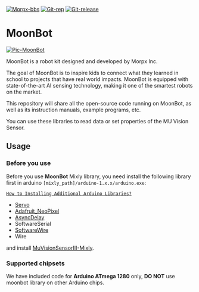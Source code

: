 [![Morpx-bbs](http://bbs.morpx.com/template/mu/images/logo.png)](http://bbs.morpx.com/forum.php)
[![Git-rep](https://img.shields.io/github/repo-size/mu-opensource/MoonBot.svg)](https://github.com/mu-opensource/MoonBot-Mixly)
[![Git-release](https://img.shields.io/github/downloads/mu-opensource/MoonBot/total.svg)](https://github.com/mu-opensource/MoonBot-Mixly/releases)


# MoonBot

[![Pic-MoonBot](http://mai.morpx.com/images/moonbot/moonbot.png)](http://mai.morpx.com/)

MoonBot is a robot kit designed and developed by Morpx Inc.

The goal of MoonBot is to inspire kids to connect what they learned in school to projects that have real world impacts. MoonBot is equipped with state-of-the-art AI sensing technology, making it one of the smartest robots on the market.

This repository will share all the open-source code running on MoonBot, as well as its instruction manuals, example programs, etc.

You can use these libraries to read data or set properties of the MU Vision Sensor.


## Usage

### Before you use

Before you use **MoonBot** Mixly library, you need install the following library first in arduino `[mixly_path]/arduino-1.x.x/arduino.exe`:

[`How to Installing Additional Arduino Libraries?`](https://www.arduino.cc/en/Guide/Libraries/?setlang=en)
* [Servo](https://www.ardu-badge.com/Servo)
* [Adafruit_NeoPixel](https://github.com/adafruit/Adafruit_NeoPixel)
* [AsyncDelay](https://www.ardu-badge.com/AsyncDelay)
* SoftwareSerial
* [SoftwareWire](https://www.ardu-badge.com/SoftwareWire)
* Wire

and install [MuVisionSensorIII-Mixly](https://github.com/mu-opensource/MuVisionSensorIII).

### Supported chipsets

We have included code for **Arduino ATmega 1280** only, **DO NOT** use moonbot library on other Arduino chips. 
